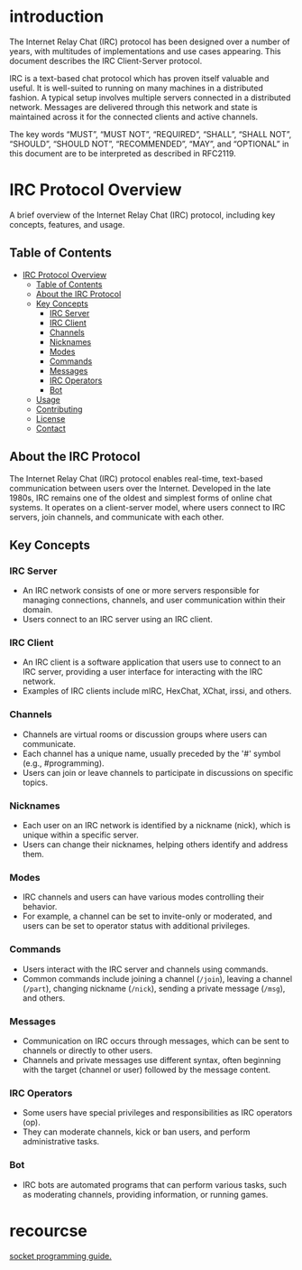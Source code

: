 # introduction

The Internet Relay Chat (IRC) protocol has been designed over a number of years, with multitudes of implementations and use cases appearing. This document describes the IRC Client-Server protocol.

IRC is a text-based chat protocol which has proven itself valuable and useful. It is well-suited to running on many machines in a distributed fashion. A typical setup involves multiple servers connected in a distributed network. Messages are delivered through this network and state is maintained across it for the connected clients and active channels.

The key words “MUST”, “MUST NOT”, “REQUIRED”, “SHALL”, “SHALL NOT”, “SHOULD”, “SHOULD NOT”, “RECOMMENDED”, “MAY”, and “OPTIONAL” in this document are to be interpreted as described in RFC2119.

# IRC Protocol Overview

A brief overview of the Internet Relay Chat (IRC) protocol, including key concepts, features, and usage.

## Table of Contents

- [IRC Protocol Overview](#irc-protocol-overview)
  - [Table of Contents](#table-of-contents)
  - [About the IRC Protocol](#about-the-irc-protocol)
  - [Key Concepts](#key-concepts)
    - [IRC Server](#irc-server)
    - [IRC Client](#irc-client)
    - [Channels](#channels)
    - [Nicknames](#nicknames)
    - [Modes](#modes)
    - [Commands](#commands)
    - [Messages](#messages)
    - [IRC Operators](#irc-operators)
    - [Bot](#bot)
  - [Usage](#usage)
  - [Contributing](#contributing)
  - [License](#license)
  - [Contact](#contact)

## About the IRC Protocol

The Internet Relay Chat (IRC) protocol enables real-time, text-based communication between users over the Internet. Developed in the late 1980s, IRC remains one of the oldest and simplest forms of online chat systems. It operates on a client-server model, where users connect to IRC servers, join channels, and communicate with each other.

## Key Concepts

### IRC Server

- An IRC network consists of one or more servers responsible for managing connections, channels, and user communication within their domain.
- Users connect to an IRC server using an IRC client.

### IRC Client

- An IRC client is a software application that users use to connect to an IRC server, providing a user interface for interacting with the IRC network.
- Examples of IRC clients include mIRC, HexChat, XChat, irssi, and others.

### Channels

- Channels are virtual rooms or discussion groups where users can communicate.
- Each channel has a unique name, usually preceded by the '#' symbol (e.g., #programming).
- Users can join or leave channels to participate in discussions on specific topics.

### Nicknames

- Each user on an IRC network is identified by a nickname (nick), which is unique within a specific server.
- Users can change their nicknames, helping others identify and address them.

### Modes

- IRC channels and users can have various modes controlling their behavior.
- For example, a channel can be set to invite-only or moderated, and users can be set to operator status with additional privileges.

### Commands

- Users interact with the IRC server and channels using commands.
- Common commands include joining a channel (`/join`), leaving a channel (`/part`), changing nickname (`/nick`), sending a private message (`/msg`), and others.

### Messages

- Communication on IRC occurs through messages, which can be sent to channels or directly to other users.
- Channels and private messages use different syntax, often beginning with the target (channel or user) followed by the message content.

### IRC Operators

- Some users have special privileges and responsibilities as IRC operators (op).
- They can moderate channels, kick or ban users, and perform administrative tasks.

### Bot

- IRC bots are automated programs that can perform various tasks, such as moderating channels, providing information, or running games.

# recourcse

<a href="https://beej.us/guide/bgnet/html/split-wide/index.html">
  socket programming guide.
</a>
